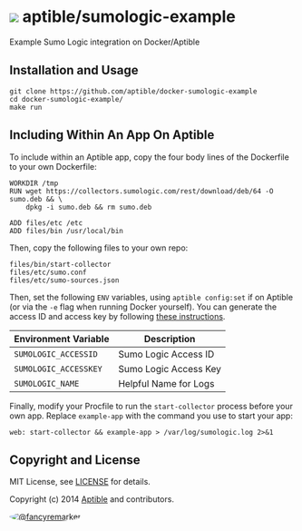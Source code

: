 # ![](https://gravatar.com/avatar/11d3bc4c3163e3d238d558d5c9d98efe?s=64) aptible/sumologic-example

Example Sumo Logic integration on Docker/Aptible

## Installation and Usage

    git clone https://github.com/aptible/docker-sumologic-example
    cd docker-sumologic-example/
    make run

## Including Within An App On Aptible

To include within an Aptible app, copy the four body lines of the Dockerfile to your own Dockerfile:

    WORKDIR /tmp
    RUN wget https://collectors.sumologic.com/rest/download/deb/64 -O sumo.deb && \
        dpkg -i sumo.deb && rm sumo.deb

    ADD files/etc /etc
    ADD files/bin /usr/local/bin

Then, copy the following files to your own repo:

    files/bin/start-collector
    files/etc/sumo.conf
    files/etc/sumo-sources.json

Then, set the following `ENV` variables, using `aptible config:set` if on Aptible (or via the `-e` flag when running Docker yourself). You can generate the access ID and access key by following [these instructions](https://service.sumologic.com/help/Generating_Collector_Installation_API_Keys.htm).

| Environment Variable  | Description           |
| --------------------- | --------------------- |
| `SUMOLOGIC_ACCESSID`  | Sumo Logic Access ID  |
| `SUMOLOGIC_ACCESSKEY` | Sumo Logic Access Key |
| `SUMOLOGIC_NAME`      | Helpful Name for Logs |

Finally, modify your Procfile to run the `start-collector` process before your own app. Replace `example-app` with the command you use to start your app:

    web: start-collector && example-app > /var/log/sumologic.log 2>&1

## Copyright and License

MIT License, see [LICENSE](LICENSE.md) for details.

Copyright (c) 2014 [Aptible](https://www.aptible.com) and contributors.

[<img src="https://s.gravatar.com/avatar/f7790b867ae619ae0496460aa28c5861?s=60" style="border-radius: 50%;" alt="@fancyremarker" />](https://github.com/fancyremarker)

